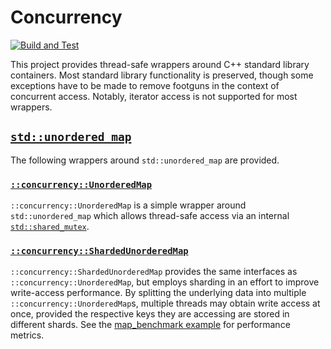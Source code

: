 # Concurrency

[![Build and Test](https://github.com/TannerKvarfordt/Concurrency/actions/workflows/cmake.yml/badge.svg)](https://github.com/TannerKvarfordt/Concurrency/actions/workflows/cmake.yml)

This project provides thread-safe wrappers around C++ standard library containers. Most standard library functionality is preserved, though
some exceptions have to be made to remove footguns in the context of concurrent access. Notably, iterator access is not supported for most
wrappers.

## [`std::unordered_map`](https://en.cppreference.com/w/cpp/container/unordered_map)

The following wrappers around `std::unordered_map` are provided.

### [`::concurrency::UnorderedMap`](include/concurrency/UnorderedMap.hpp)

`::concurrency::UnorderedMap` is a simple wrapper around `std::unordered_map` which
allows thread-safe access via an internal [`std::shared_mutex`](https://en.cppreference.com/w/cpp/thread/shared_mutex).

### [`::concurrency::ShardedUnorderedMap`](include/concurrency/ShardedUnorderedMap.hpp)

`::concurrency::ShardedUnorderedMap` provides the same interfaces as `::concurrency::UnorderedMap`, but employs sharding in an effort to improve
write-access performance. By splitting the underlying data into multiple `::concurrency::UnorderedMap`s, multiple
threads may obtain write access at once, provided the respective keys they are accessing are stored in different
shards. See the [map_benchmark example](examples/map_benchmark/) for performance metrics.
